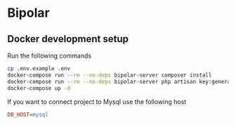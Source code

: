 # Bipolar

## Docker development setup
Run the following commands

```sh
cp .env.example .env
docker-compose run --rm --no-deps bipolar-server composer install
docker-compose run --rm --no-deps bipolar-server php artisan key:generate
docker-compose up -d
```

If you want to connect project to Mysql use the following host
```ini
DB_HOST=mysql
```